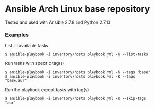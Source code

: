 # Ansible Arch Linux base repository

Tested and used with Ansible 2.7.8 and Python 2.7.10

### Examples

List all available tasks
```
$ ansible-playbook -i inventory/hosts playbook.yml -K --list-tasks
```

Run tasks with specific tag(s)
```
$ ansible-playbook -i inventory/hosts playbook.yml -K --tags "base"
$ ansible-playbook -i inventory/hosts playbook.yml -K --tags "base,aur"
```

Run the playbook except tasks with tag(s)
```
$ ansible-playbook -i inventory/hosts playbook.yml -K --skip-tags "aur"
```
